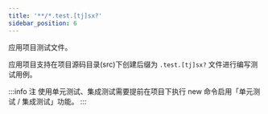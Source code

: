 ```yaml
---
title: '**/*.test.[tj]sx?'
sidebar_position: 6
---
```


应用项目测试文件。

应用项目支持在项目源码目录(src)下创建后缀为 `.test.[tj]sx?` 文件进行编写测试用例。

:::info 注
使用单元测试、集成测试需要提前在项目下执行 new 命令启用「单元测试 / 集成测试」功能。
:::
